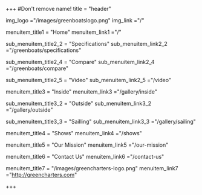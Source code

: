 +++
#Don't remove name!
title = "header"

img_logo ="/images/greenboatslogo.png"
img_link ="/"

menuitem_title1 = "Home"
menuitem_link1 ="/"



sub_menuitem_title2_2 = "Specifications"
sub_menuitem_link2_2 ="/greenboats/specifications"


sub_menuitem_title2_4 = "Compare"
sub_menuitem_link2_4 ="/greenboats/compare"

sub_menuitem_title2_5 = "Video"
sub_menuitem_link2_5 ="/video"

menuitem_title3 = "Inside"
menuitem_link3 ="/gallery/inside"

sub_menuitem_title3_2 = "Outside"
sub_menuitem_link3_2 ="/gallery/outside"

sub_menuitem_title3_3 = "Sailling"
sub_menuitem_link3_3 ="/gallery/sailing"

menuitem_title4 = "Shows"
menuitem_link4 ="/shows"

menuitem_title5 = "Our Mission"
menuitem_link5 ="/our-mission"

menuitem_title6 = "Contact Us"
menuitem_link6 ="/contact-us"

menuitem_title7 = "/images/greencharters-logo.png"
menuitem_link7 ="http://greencharters.com"


+++